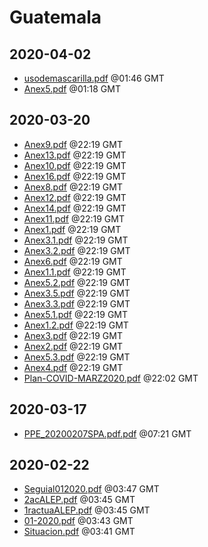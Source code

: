 # Guatemala


## 2020-04-02

* [usodemascarilla.pdf](54b40226874c365aa59c0fdccd41f272d3568b98/file.pdf) @01:46 GMT
* [Anex5.pdf](9644cb0448c9795b6a4aa04b9953c64ad13dab49/file.pdf) @01:18 GMT

## 2020-03-20

* [Anex9.pdf](7429bdf703fdf6c5a69e10ab3f401d119726a590/file.pdf) @22:19 GMT
* [Anex13.pdf](68ba327b91c994765f473703b8c80376696fbb1f/file.pdf) @22:19 GMT
* [Anex10.pdf](2cf7bbc18a401758ba4d2692959f51f6aa60b387/file.pdf) @22:19 GMT
* [Anex16.pdf](3c2daa78df65d14f9b2c618724c84843a6a92a05/file.pdf) @22:19 GMT
* [Anex8.pdf](e50189960e11efacb7e6e9b9a956948cc8082c8e/file.pdf) @22:19 GMT
* [Anex12.pdf](5d24250a7abab83dadb8af8457fb3bf9524a2bb9/file.pdf) @22:19 GMT
* [Anex14.pdf](cbe395c880f9ae997b53be0b0a4343706d596d66/file.pdf) @22:19 GMT
* [Anex11.pdf](673e654dbe671db91f5d080c528380a97f34fc1e/file.pdf) @22:19 GMT
* [Anex1.pdf](bc9bd640469fca577ab2f2faeff302525d503a51/file.pdf) @22:19 GMT
* [Anex3.1.pdf](bf4d4611b79676f3be0957e940e3fb35941635d5/file.pdf) @22:19 GMT
* [Anex3.2.pdf](d50c8b45a4f89815a395cc8cfa58c4549632f29a/file.pdf) @22:19 GMT
* [Anex6.pdf](cea8d9d31a66c3faa92fedd80bd661701c59f8ee/file.pdf) @22:19 GMT
* [Anex1.1.pdf](ec2c0eefbe07c1a72339859bb12b225470ca7172/file.pdf) @22:19 GMT
* [Anex5.2.pdf](ef8b473b10f20b304c8b8e44c6aee8234c2a3b97/file.pdf) @22:19 GMT
* [Anex3.5.pdf](a5132adc641e9b15e8361760a0fc1f227b57d8a4/file.pdf) @22:19 GMT
* [Anex3.3.pdf](12ae5f85b6e297252fc98af8c3c4dad7d39dce1c/file.pdf) @22:19 GMT
* [Anex5.1.pdf](84f67ff90ae54f0551a26d51f9984be50772e9ec/file.pdf) @22:19 GMT
* [Anex1.2.pdf](74486e86e0ea921ab8d082350693103d9cb2096e/file.pdf) @22:19 GMT
* [Anex3.pdf](73f879840e1cc6bf19527eb8e9501f5a26216134/file.pdf) @22:19 GMT
* [Anex2.pdf](3ca739a96898ba059feee2bb11aa7de1136d4b06/file.pdf) @22:19 GMT
* [Anex5.3.pdf](1f1c977799f722f5c8ff03772a2261ada0b71d36/file.pdf) @22:19 GMT
* [Anex4.pdf](fe9c4292a5dbe8107db82fd5d7f8c33b03ee2950/file.pdf) @22:19 GMT
* [Plan-COVID-MARZ2020.pdf](150b130fa39d64d932e4efe9bc9ed8deb824057d/file.pdf) @22:02 GMT

## 2020-03-17

* [PPE\_20200207SPA.pdf.pdf](6ee5a1980faa415a2f78eb20cf70084c1d88c3af/file.pdf) @07:21 GMT

## 2020-02-22

* [Seguial012020.pdf](574029bd0e037f02f20d2bf7cbee3d88e8a086e3/file.pdf) @03:47 GMT
* [2acALEP.pdf](fa63106ade0cc1f9de222e83bd049b1cdfbb0040/file.pdf) @03:45 GMT
* [1ractuaALEP.pdf](5fe526c467891c33dffc35516007722b51011c7e/file.pdf) @03:45 GMT
* [01-2020.pdf](1e2af8017a4a0f5f1f7c7095b3a13c4577b0eacc/file.pdf) @03:43 GMT
* [Situacion.pdf](9bbc44ce99d1d37e6534e381b80ca7fd89dfda80/file.pdf) @03:41 GMT
